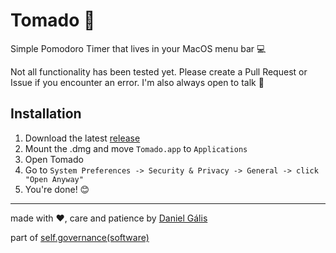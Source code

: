 # Tomado 🍅
Simple Pomodoro Timer that lives in your MacOS menu bar 💻

Not all functionality has been tested yet. Please create a Pull Request or Issue if you encounter an error. I'm also always open to talk 🌱

## Installation

1. Download the latest [release](https://github.com/mstcgalis/Tomado/releases/tag/v0.1.0-alpha)
2. Mount the .dmg and move `Tomado.app` to `Applications`
3. Open Tomado
4. Go to `System Preferences -> Security & Privacy -> General -> click "Open Anyway"`
5. You're done! 😊

---

made with ❤️, care and patience by [Daniel Gális](www.danielgalis.com)

part of [self.governance(software)](https://www.are.na/daniel-galis/self-governance)
